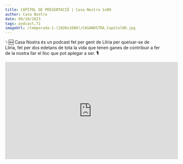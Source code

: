 ```yaml
---
title: CAPÍTOL DE PRESENTACIÓ | Casa Nostra 1x00
author: Casa Nostra
date: 09/10/2023
tags: podcast,T1
imageUrl: /temporada-1-(1920x1080)/CASANOSTRA_Capítol00.jpg
---
```


<p>✨🆕 Casa Nostra és un podcast fet per gent de Llíria per queixar-se de Llíria, fet per dos edetans de tota la vida que tenen ganes de contribuir a fer de la nostra llar el lloc que pot aplegar a ser. 🎙️</p>

<iframe width="560" height="315" src="https://www.youtube.com/embed/1mEamZthBsI?si=Vdm4hzRaNKgOXmck" title="YouTube video player" frameborder="0" allow="accelerometer; autoplay; clipboard-write; encrypted-media; gyroscope; picture-in-picture; web-share" referrerpolicy="strict-origin-when-cross-origin" allowfullscreen></iframe>
